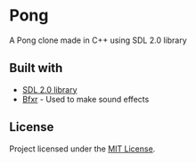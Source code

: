 # Pong
A Pong clone made in C++ using SDL 2.0 library
## Built with
* [SDL 2.0 library](https://www.libsdl.org/index.php)
* [Bfxr](https://www.bfxr.net/) - Used to make sound effects
## License
Project licensed under the [MIT License](LICENSE).

